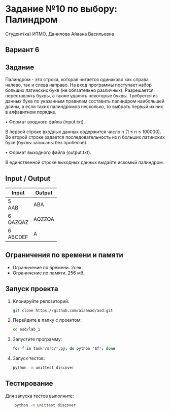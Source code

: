 # Задание №10 по выбору: Палиндром
Студент(ка) ИТМО, Данилова Айаана Васильевна

## Вариант 6

## Задание
Палиндром - это строка, которая читается одинаково как справа налево, так и
слева направо.
На вход программы поступает набор больших латинских букв (не обязательно
различных). Разрешается переставлять буквы, а также удалять некоторые буквы.
Требуется из данных букв по указанным правилам составить палиндром наибольшей длины, а если таких палиндромов несколько, то выбрать первый из них в
алфавитном порядке.

• Формат входного файла (input.txt). 

В первой строке входных данных содержится число n (1 ≤ n ≤ 100000). Во второй строке задается последовательность из n больших латинских букв (буквы записаны без пробелов).

• Формат выходного файла (output.txt). 

В единственной строке выходных
данных выдайте искомый палиндром.


## Input / Output 

| Input        | Output |
|--------------|--------|
| 5<br/>AAB    | ABA    |
| 6<br/>QAZQAZ | AQZZQA |
| 6<br/>ABCDEF | A      |

## Ограничения по времени и памяти

- Ограничение по времени. 2сек.
- Ограничение по памяти. 256 мб.


## Запуск проекта
1. Клонируйте репозиторий:
   ```bash
   git clone https://github.com/aiaanad/asd.git
   ```
2. Перейдите в папку с проектом:
   ```bash
   cd asd/lab_1
   ```
3. Запустите программу:
   ```bash
   for f in task*/src/*.py; do python "$f"; done 
   ```

4. Запуск тестов:
   ```bash
   python -m unittest discover
   ```


## Тестирование
Для запуска тестов выполните:
```bash
    python -m unittest discover
```
